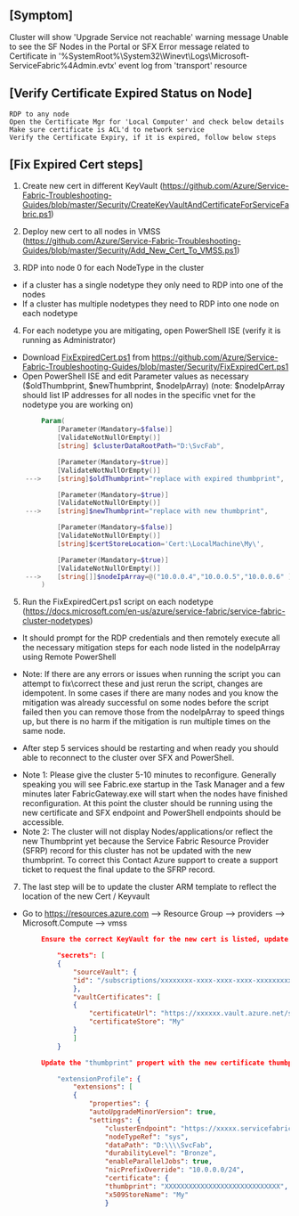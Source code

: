 ## [Symptom] 
   Cluster will show 'Upgrade Service not reachable' warning message 
   Unable to see the SF Nodes in the Portal or SFX 
   Error message related to Certificate in  '%SystemRoot%\System32\Winevt\Logs\Microsoft-ServiceFabric%4Admin.evtx'  event log from 'transport' resource  

## [Verify Certificate Expired Status on Node]
    RDP to any node
    Open the Certificate Mgr for 'Local Computer' and check below details  
    Make sure certificate is ACL'd to network service  
    Verify the Certificate Expiry, if it is expired, follow below steps  

## [Fix Expired Cert steps] 

1. Create new cert in different KeyVault (https://github.com/Azure/Service-Fabric-Troubleshooting-Guides/blob/master/Security/CreateKeyVaultAndCertificateForServiceFabric.ps1) 

2. Deploy new cert to all nodes in VMSS (https://github.com/Azure/Service-Fabric-Troubleshooting-Guides/blob/master/Security/Add_New_Cert_To_VMSS.ps1) 

3. RDP into node 0 for each NodeType in the cluster  
*  if a cluster has a single nodetype they only need to RDP into one of the nodes 
*  If a cluster has multiple nodetypes they need to RDP into one node on each nodetype 
 
4. For each nodetype you are mitigating, open PowerShell ISE (verify it is running as Administrator) 
*  Download [FixExpiredCert.ps1](../blob/master/Security/FixExpiredCert.ps1) from https://github.com/Azure/Service-Fabric-Troubleshooting-Guides/blob/master/Security/FixExpiredCert.ps1
*  Open PowerShell ISE and edit Parameter values as necessary ($oldThumbprint, $newThumbprint, $nodeIpArray)
       (note: $nodeIpArray should list IP addresses for all nodes in the specific vnet for the nodetype you are working on) 

```PowerShell
        Param(
            [Parameter(Mandatory=$false)]
            [ValidateNotNullOrEmpty()]
            [string] $clusterDataRootPath="D:\SvcFab",

            [Parameter(Mandatory=$true)]
            [ValidateNotNullOrEmpty()]
    --->    [string]$oldThumbprint="replace with expired thumbprint",

            [Parameter(Mandatory=$true)]
            [ValidateNotNullOrEmpty()]
    --->    [string]$newThumbprint="replace with new thumbprint",

            [Parameter(Mandatory=$false)]
            [ValidateNotNullOrEmpty()]
            [string]$certStoreLocation='Cert:\LocalMachine\My\',

            [Parameter(Mandatory=$true)]
            [ValidateNotNullOrEmpty()]
    --->    [string[]]$nodeIpArray=@("10.0.0.4","10.0.0.5","10.0.0.6" )
        )
```

5. Run the FixExpiredCert.ps1 script on each nodetype (https://docs.microsoft.com/en-us/azure/service-fabric/service-fabric-cluster-nodetypes)

* It should prompt for the RDP credentials and then remotely execute all the necessary mitigation steps for each node listed in the nodeIpArray using Remote PowerShell
+ Note: If there are any errors or issues when running the script you can attempt to fix\correct these and just rerun the script, changes are idempotent.  In some cases if there are many nodes and you know the mitigation was already successful on some nodes before the script failed then you can remove those from the nodeIpArray to speed things up, but there is no harm if the mitigation is run multiple times on the same node. 
 
* After step 5 services should be restarting and when ready you should able to reconnect to the cluster over SFX and PowerShell.  
+ Note 1: Please give the cluster 5-10 minutes to reconfigure.  Generally speaking you will see Fabric.exe startup in the Task Manager and a few minutes later FabricGateway.exe will start when the nodes have finished reconfiguration.  At this point the cluster should be running using the new certificate and SFX endpoint and PowerShell endpoints should be accessible. 
+ Note 2: The cluster will not display Nodes/applications/or reflect the new Thumbprint yet because the Service Fabric Resource Provider (SFRP) record for this cluster has not be updated with the new thumbprint.  To correct this Contact Azure support to create a support ticket to request the final update to the SFRP record.   
 
7. The last step will be to update the cluster ARM template to reflect the location of the new Cert / Keyvault 

* Go to https://resources.azure.com --> Resource Group --> providers --> Microsoft.Compute --> vmss 

```json
        Ensure the correct KeyVault for the new cert is listed, update the "sourceVault" and "certificateUrl"

            "secrets": [
            {
                "sourceVault": {
                "id": "/subscriptions/xxxxxxxx-xxxx-xxxx-xxxx-xxxxxxxxxxxx/resourcegroups/xxxxxx/providers/Microsoft.KeyVault/vaults/xxxxxxxx"
                },
                "vaultCertificates": [
                {
                    "certificateUrl": "https://xxxxxx.vault.azure.net/secrets/xxxxxx/xxxxxxxxxxxxxxxxxxxxxxxxxxxxxxxx",
                    "certificateStore": "My"
                }
                ]
            }

        Update the "thumbprint" propert with the new certificate thumbprint 

            "extensionProfile": {
                "extensions": [
                {
                    "properties": {
                    "autoUpgradeMinorVersion": true,
                    "settings": {
                        "clusterEndpoint": "https://xxxxx.servicefabric.azure.com/runtime/clusters/xxxxxxxx-xxxx-xxxx-xxxx-xxxxxxxxxxxx",
                        "nodeTypeRef": "sys",
                        "dataPath": "D:\\\\SvcFab",
                        "durabilityLevel": "Bronze",
                        "enableParallelJobs": true,
                        "nicPrefixOverride": "10.0.0.0/24",
                        "certificate": {
                        "thumbprint": "XXXXXXXXXXXXXXXXXXXXXXXXXXXXX",
                        "x509StoreName": "My"
                        }
```